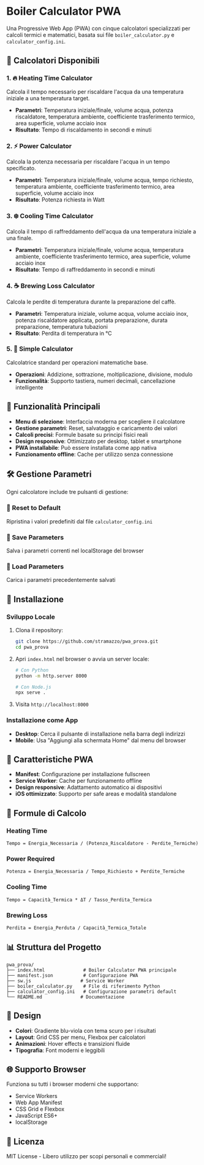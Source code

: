 # Boiler Calculator PWA

Una Progressive Web App (PWA) con cinque calcolatori specializzati per calcoli termici e matematici, basata sui file `boiler_calculator.py` e `calculator_config.ini`.

## 🧮 Calcolatori Disponibili

### 1. 🔥 Heating Time Calculator
Calcola il tempo necessario per riscaldare l'acqua da una temperatura iniziale a una temperatura target.
- **Parametri**: Temperatura iniziale/finale, volume acqua, potenza riscaldatore, temperatura ambiente, coefficiente trasferimento termico, area superficie, volume acciaio inox
- **Risultato**: Tempo di riscaldamento in secondi e minuti

### 2. ⚡ Power Calculator
Calcola la potenza necessaria per riscaldare l'acqua in un tempo specificato.
- **Parametri**: Temperatura iniziale/finale, volume acqua, tempo richiesto, temperatura ambiente, coefficiente trasferimento termico, area superficie, volume acciaio inox
- **Risultato**: Potenza richiesta in Watt

### 3. ❄️ Cooling Time Calculator
Calcola il tempo di raffreddamento dell'acqua da una temperatura iniziale a una finale.
- **Parametri**: Temperatura iniziale/finale, volume acqua, temperatura ambiente, coefficiente trasferimento termico, area superficie, volume acciaio inox
- **Risultato**: Tempo di raffreddamento in secondi e minuti

### 4. ☕ Brewing Loss Calculator
Calcola le perdite di temperatura durante la preparazione del caffè.
- **Parametri**: Temperatura iniziale, volume acqua, volume acciaio inox, potenza riscaldatore applicata, portata preparazione, durata preparazione, temperatura tubazioni
- **Risultato**: Perdita di temperatura in °C

### 5. 🔢 Simple Calculator
Calcolatrice standard per operazioni matematiche base.
- **Operazioni**: Addizione, sottrazione, moltiplicazione, divisione, modulo
- **Funzionalità**: Supporto tastiera, numeri decimali, cancellazione intelligente

## 🎯 Funzionalità Principali

- **Menu di selezione**: Interfaccia moderna per scegliere il calcolatore
- **Gestione parametri**: Reset, salvataggio e caricamento dei valori
- **Calcoli precisi**: Formule basate su principi fisici reali
- **Design responsive**: Ottimizzato per desktop, tablet e smartphone
- **PWA installabile**: Può essere installata come app nativa
- **Funzionamento offline**: Cache per utilizzo senza connessione

## 🛠️ Gestione Parametri

Ogni calcolatore include tre pulsanti di gestione:

### 🔄 Reset to Default
Ripristina i valori predefiniti dal file `calculator_config.ini`

### 💾 Save Parameters
Salva i parametri correnti nel localStorage del browser

### 📂 Load Parameters
Carica i parametri precedentemente salvati

## 🚀 Installazione

### Sviluppo Locale

1. Clona il repository:
   ```bash
   git clone https://github.com/stramazzo/pwa_prova.git
   cd pwa_prova
   ```

2. Apri `index.html` nel browser o avvia un server locale:
   ```bash
   # Con Python
   python -m http.server 8000
   
   # Con Node.js
   npx serve .
   ```

3. Visita `http://localhost:8000`

### Installazione come App

- **Desktop**: Cerca il pulsante di installazione nella barra degli indirizzi
- **Mobile**: Usa "Aggiungi alla schermata Home" dal menu del browser

## 📱 Caratteristiche PWA

- **Manifest**: Configurazione per installazione fullscreen
- **Service Worker**: Cache per funzionamento offline
- **Design responsive**: Adattamento automatico ai dispositivi
- **iOS ottimizzato**: Supporto per safe areas e modalità standalone

## 🧪 Formule di Calcolo

### Heating Time
```
Tempo = Energia_Necessaria / (Potenza_Riscaldatore - Perdite_Termiche)
```

### Power Required
```
Potenza = Energia_Necessaria / Tempo_Richiesto + Perdite_Termiche
```

### Cooling Time
```
Tempo = Capacità_Termica * ΔT / Tasso_Perdita_Termica
```

### Brewing Loss
```
Perdita = Energia_Perduta / Capacità_Termica_Totale
```

## 📊 Struttura del Progetto

```
pwa_prova/
├── index.html              # Boiler Calculator PWA principale
├── manifest.json           # Configurazione PWA
├── sw.js                  # Service Worker
├── boiler_calculator.py    # File di riferimento Python
├── calculator_config.ini   # Configurazione parametri default
└── README.md              # Documentazione
```

## 🎨 Design

- **Colori**: Gradiente blu-viola con tema scuro per i risultati
- **Layout**: Grid CSS per menu, Flexbox per calcolatori
- **Animazioni**: Hover effects e transizioni fluide
- **Tipografia**: Font moderni e leggibili

## 🌐 Supporto Browser

Funziona su tutti i browser moderni che supportano:
- Service Workers
- Web App Manifest
- CSS Grid e Flexbox
- JavaScript ES6+
- localStorage

## 📄 Licenza

MIT License - Libero utilizzo per scopi personali e commerciali! 
